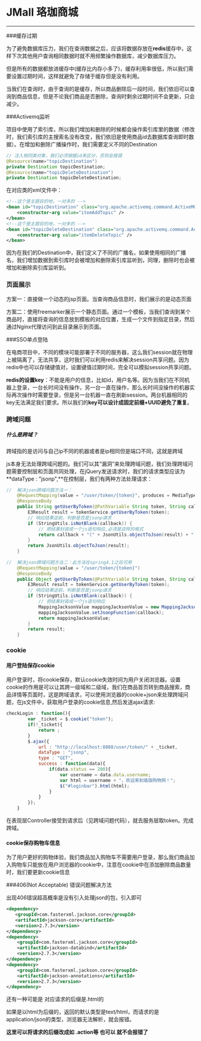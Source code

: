 # JMall  珞珈商城
---



###缓存过期

​	为了避免数据库压力，我们在查询数据之后，应该将数据存放在**redis**缓存中，这样下次其他用户查询相同数据时就不用频繁操作数据库，减少数据库压力。

​	但是所有的数据都放进缓存中(缓存比内存小多了)，缓存利用率很低，所以我们需要设置过期时间，这样就避免了存储于缓存但是没有利用。

​	当我们在查询时，由于查询的是缓存，所以商品删除后一段时间，我们依旧可以查询到商品信息，但是不论我们商品是否删除，查询时剩余过期时间不会更新，只会减少。



###Activemq监听

项目中使用了索引库，所以我们增加和删除的时候都会操作索引库里的数据（修改时，我们索引库的主搜索名没有改变，我们依旧是使用商品id去数据库查询即时数据）。在增加和删除广播操作时，我们需要定义不同的Destination

```java
// 注入相同类对象，我们必须根据id来区分，否则会报错
@Resource(name="topicDestination")
private Destination topicDestination;
@Resource(name="topicDeleteDestination")
private Destination topicDeleteDestination;
```

在对应类的xml文件中：

```xml
<!--这个是主题目的地，一对多的 -->
<bean id="topicDestination" class="org.apache.activemq.command.ActiveMQTopic">
    <constructor-arg value="itemAddTopic" />
</bean>
<!--这个是主题目的地，一对多的 -->
<bean id="topicDeleteDestination" class="org.apache.activemq.command.ActiveMQTopic">
    <constructor-arg value="itemDeleteTopic" />
</bean>
```



因为在我们的Destination中，我们定义了不同的广播名，如果使用相同的广播名，我们增加数据到索引库时会被增加和删除索引库监听到，同理，删除时也会被增加和删除索引库监听到。

### 页面展示

方案一：直接做一个动态的jsp页面。当查询商品信息时，我们展示的是动态页面

方案二：使用freemarker展示一个静态页面。通过一个模板，当我们查询到某个商品时，直接将查询的信息放到模板的对应位置，生成一个文件到指定目录，然后通过Nginx代理访问到此目录展示到页面。



###SSO单点登陆

​	在电商项目中，不同的模块可能部署于不同的服务器，这么我们session就在物理上被隔离了，无法共享，这时我们可以利用redis来解决session共享问题。因为redis中也可以存储键值对，设置键值过期时间，完全可以模拟session共享问题。

**redis的设置key**：不能是用户的信息，比如id，用户名等。因为当我们在不同机器上登录，一台长时间没有操作，另一台一直在操作，那么长时间没操作的机器实际再次操作时需要登录，但是另一台机器一直在刷新session。两台机器相同的key无法满足我们要求。所以我们的**key可以设计成固定前缀+UUID避免了重复**。



### 跨域问题

##### 什么是跨域？

​	跨域指的是访问与自己ip不同的机器或者是ip相同但是端口不同，这就是跨域

​	js本身无法处理跨域问题的。我们可以其“漏洞”来处理跨域问题，我们处理跨域问题需要控制层和页面共同处理，在jQuery发送请求时，我们的请求类型应该为**dataType : "jsonp",**在控制层，我们有两种方法处理请求：

```java
//	解决json跨域问题方法一：
	@RequestMapping(value = "/user/token/{token}", produces = MediaType.APPLICATION_JSON_UTF8_VALUE/*"application/json;charset=utf-8"*/)
	@ResponseBody
	public String getUserByToken(@PathVariable String token, String callback) {
		E3Result result = tokenService.getUserByToken(token);
		// 响应结果这前，判断是否是jsonp请求
		if (StringUtils.isNotBlank(callback)) {
			// 把结果封装成一个js语句响应,必须是这样的格式
			return callback + "(" + JsonUtils.objectToJson(result) + ");";
		}
		return JsonUtils.objectToJson(result);
	}
	
//	解决json跨域问题方法二：此方法在spring4.1之后可用
	@RequestMapping(value = "/user/token/{token}")
	@ResponseBody
	public Object getUserByToken(@PathVariable String token, String callback) {
		E3Result result = tokenService.getUserByToken(token);
		// 响应结果这前，判断是否是jsonp请求
		if (StringUtils.isNotBlank(callback)) {
			// 把结果封装成一个js语句响应
			MappingJacksonValue mappingJacksonValue = new MappingJacksonValue(result);
			mappingJacksonValue.setJsonpFunction(callback);
			return mappingJacksonValue;
		}
		return result;
	}
```



### cookie

####	用户登陆保存cookie	

​	用户登录时，将cookie保存，默认cookie失效时间为用户关闭浏览器。设置cookie的作用是可以让其跨一级域和二级域，我们在商品首页转到商品搜索，商品详情等页面时，这是跨域请求，可以使用浏览器的cookie+json来处理跨域问题，在js文件中，获取用户登录的cookie信息,然后发送ajax请求:

```js
checkLogin : function(){
		var _ticket = $.cookie("token");
		if(!_ticket){
			return ;
		}
		$.ajax({
			url : "http://localhost:8088/user/token/" + _ticket,
			dataType : "jsonp",
			type : "GET",
			success : function(data){
				if(data.status == 200){
					var username = data.data.username;
					var html = username + "，欢迎来到珞珈购物网！";
					$("#loginbar").html(html);
				}
			}
		});
	}
```

在表现层Controller接受到请求后（见跨域问题代码），就去服务层取token。完成跨域。

####	cookie保存购物车信息

​	为了用户更好的购物体验，我们商品加入购物车不需要用户登录，那么我们商品加入购物车只能放在用户浏览器的cookie中，注意在cookie中在添加删除商品数量时，我们要更新cookie信息



###406(Not Acceptable) 错误问题解决方法

出现406错误超高概率是没有引入处理json的包，引入即可

```xml
<dependency>
　　<groupId>com.fasterxml.jackson.core</groupId>
　　<artifactId>jackson-core</artifactId>
　　<version>2.7.3</version>
</dependency>
<dependency>
    <groupId>com.fasterxml.jackson.core</groupId>
    <artifactId>jackson-databind</artifactId>
    <version>2.7.3</version>
</dependency>
<dependency>
    <groupId>com.fasterxml.jackson.core</groupId>
    <artifactId>jackson-annotations</artifactId>
    <version>2.7.3</version>
</dependency>
```

还有一种可能是  对应请求的后缀是.html的

如果是以html为后缀的，返回的默认类型是text/html，而请求的是application/json的类型，浏览器无法解析，就会报错。

   **这里可以将请求的后缀改成如 .action等  也可以 就不会报错了** 





















